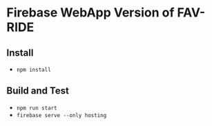 # Firebase WebApp Version of FAV-RIDE

## Install
* `npm install`

## Build and Test
* `npm run start`
* `firebase serve --only hosting`

